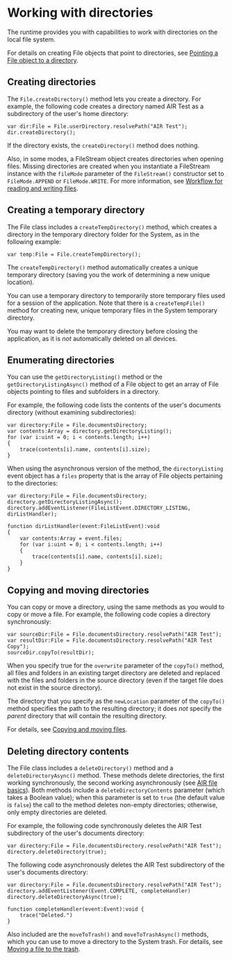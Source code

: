 # Working with directories

The runtime provides you with capabilities to work with directories on the local
file system.

For details on creating File objects that point to directories, see
[Pointing a File object to a directory](./working-with-file-objects-in-air.md#pointing-a-file-object-to-a-directory).

## Creating directories

The `File.createDirectory()` method lets you create a directory. For example,
the following code creates a directory named AIR Test as a subdirectory of the
user's home directory:

    var dir:File = File.userDirectory.resolvePath("AIR Test");
    dir.createDirectory();

If the directory exists, the `createDirectory()` method does nothing.

Also, in some modes, a FileStream object creates directories when opening files.
Missing directories are created when you instantiate a FileStream instance with
the `fileMode` parameter of the `FileStream()` constructor set to
`FileMode.APPEND` or `FileMode.WRITE`. For more information, see
[Workflow for reading and writing files](./workflow-for-reading-and-writing-files.md).

## Creating a temporary directory

The File class includes a `createTempDirectory()` method, which creates a
directory in the temporary directory folder for the System, as in the following
example:

    var temp:File = File.createTempDirectory();

The `createTempDirectory()` method automatically creates a unique temporary
directory (saving you the work of determining a new unique location).

You can use a temporary directory to temporarily store temporary files used for
a session of the application. Note that there is a `createTempFile()` method for
creating new, unique temporary files in the System temporary directory.

You may want to delete the temporary directory before closing the application,
as it is _not_ automatically deleted on all devices.

## Enumerating directories

You can use the `getDirectoryListing()` method or the
`getDirectoryListingAsync()` method of a File object to get an array of File
objects pointing to files and subfolders in a directory.

For example, the following code lists the contents of the user's documents
directory (without examining subdirectories):

    var directory:File = File.documentsDirectory;
    var contents:Array = directory.getDirectoryListing();
    for (var i:uint = 0; i < contents.length; i++)
    {
    	trace(contents[i].name, contents[i].size);
    }

When using the asynchronous version of the method, the `directoryListing` event
object has a `files` property that is the array of File objects pertaining to
the directories:

    var directory:File = File.documentsDirectory;
    directory.getDirectoryListingAsync();
    directory.addEventListener(FileListEvent.DIRECTORY_LISTING, dirListHandler);

    function dirListHandler(event:FileListEvent):void
    {
    	var contents:Array = event.files;
    	for (var i:uint = 0; i < contents.length; i++)
    	{
    		trace(contents[i].name, contents[i].size);
    	}
    }

## Copying and moving directories

You can copy or move a directory, using the same methods as you would to copy or
move a file. For example, the following code copies a directory synchronously:

    var sourceDir:File = File.documentsDirectory.resolvePath("AIR Test");
    var resultDir:File = File.documentsDirectory.resolvePath("AIR Test Copy");
    sourceDir.copyTo(resultDir);

When you specify true for the `overwrite` parameter of the `copyTo()` method,
all files and folders in an existing target directory are deleted and replaced
with the files and folders in the source directory (even if the target file does
not exist in the source directory).

The directory that you specify as the `newLocation` parameter of the `copyTo()`
method specifies the path to the resulting directory; it does _not_ specify the
_parent_ directory that will contain the resulting directory.

For details, see
[Copying and moving files](./working-with-files.md#copying-and-moving-files).

## Deleting directory contents

The File class includes a `deleteDirectory()` method and a
`deleteDirectoryAsync()` method. These methods delete directories, the first
working synchronously, the second working asynchronously (see
[AIR file basics](./air-file-basics.md)). Both methods include a
`deleteDirectoryContents` parameter (which takes a Boolean value); when this
parameter is set to `true` (the default value is `false`) the call to the method
deletes non-empty directories; otherwise, only empty directories are deleted.

For example, the following code synchronously deletes the AIR Test subdirectory
of the user's documents directory:

    var directory:File = File.documentsDirectory.resolvePath("AIR Test");
    directory.deleteDirectory(true);

The following code asynchronously deletes the AIR Test subdirectory of the
user's documents directory:

    var directory:File = File.documentsDirectory.resolvePath("AIR Test");
    directory.addEventListener(Event.COMPLETE, completeHandler)
    directory.deleteDirectoryAsync(true);

    function completeHandler(event:Event):void {
    	trace("Deleted.")
    }

Also included are the `moveToTrash()` and `moveToTrashAsync()` methods, which
you can use to move a directory to the System trash. For details, see
[Moving a file to the trash](./working-with-files.md#moving-a-file-to-the-trash).
